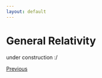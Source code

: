 ```yaml
---
layout: default
---
```


# General Relativity


under construction :/



<div class="pagination">
  <a href="{{ '/Phys/CM/CM_content.html' | relative_url }}" class="prev-button">Previous</a>
</div>